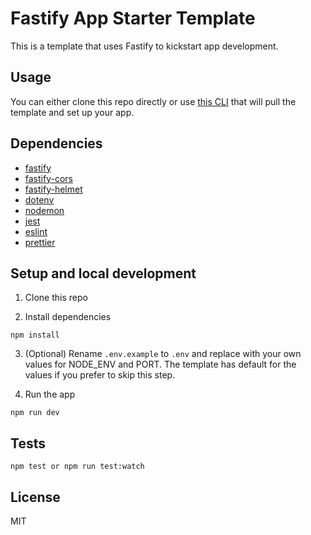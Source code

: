 # Fastify App Starter Template

This is a template that uses Fastify to kickstart app development.

## Usage

You can either clone this repo directly or use [this CLI](https://github.com/Xabadu/create-fastify-app) that will pull the template and set up your app.

## Dependencies

- [fastify](https://fastify.io)
- [fastify-cors](https://www.npmjs.com/package/fastify-cors)
- [fastify-helmet](https://www.npmjs.com/package/fastify-helmet)
- [dotenv](https://www.npmjs.com/package/dotenv)
- [nodemon](https://www.npmjs.com/package/nodemon)
- [jest](https://jestjs.io)
- [eslint](https://eslint.org)
- [prettier](https://prettier.io)

## Setup and local development

1. Clone this repo

2. Install dependencies

```
npm install
```

3. (Optional) Rename `.env.example` to `.env` and replace with your own values for NODE_ENV and PORT. The template has default for the values if you prefer to skip this step.

4. Run the app

```
npm run dev
```

## Tests

```
npm test or npm run test:watch
```

## License

MIT
